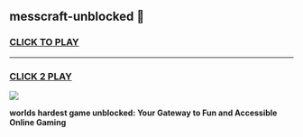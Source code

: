 
## messcraft-unblocked 👋
<h3>
<a href="https://premium.freeplayer.one?title=messcraft-unblocked&ref=14F">CLICK TO PLAY</a></h3>
<hr>

<h3>
<a href="https://premium.freeplayer.one?title=messcraft-unblocked&ref=14F">CLICK 2 PLAY</a>
  
</h3>

<a href="https://premium.freeplayer.one?title=messcraft-unblocked&ref=12F/"><img src="https://clearcache.store/games.png"></a>


**worlds hardest game unblocked: Your Gateway to Fun and Accessible Online Gaming**
